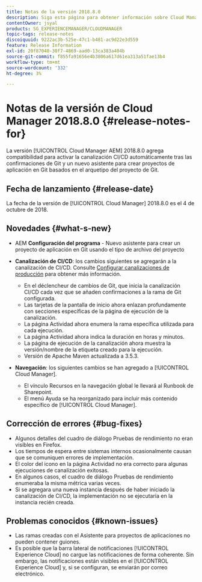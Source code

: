 ```yaml
---
title: Notas de la versión 2018.8.0
description: Siga esta página para obtener información sobre Cloud Manager 2018.8.0.
contentOwner: jsyal
products: SG_EXPERIENCEMANAGER/CLOUDMANAGER
topic-tags: release-notes
discoiquuid: 9222ac3b-525e-47c1-b481-ac9d22e3d559
feature: Release Information
exl-id: 20f87048-30f7-4869-aad0-13ca383a404b
source-git-commit: f855fa91656e4b3806a617d61ea313a51fae13b4
workflow-type: tm+mt
source-wordcount: '332'
ht-degree: 3%

---
```


# Notas de la versión de Cloud Manager 2018.8.0 {#release-notes-for}

La versión [!UICONTROL Cloud Manager AEM] 2018.8.0 agrega compatibilidad para activar la canalización CI/CD automáticamente tras las confirmaciones de Git y un nuevo asistente para crear proyectos de aplicación en Git basados en el arquetipo del proyecto de Git.

## Fecha de lanzamiento {#release-date}

La fecha de la versión de [!UICONTROL Cloud Manager] 2018.8.0 es el 4 de octubre de 2018.

## Novedades {#what-s-new}

* AEM **Configuración del programa** - Nuevo asistente para crear un proyecto de aplicación en Git usando el tipo de archivo del proyecto

* **Canalización de CI/CD**: los cambios siguientes se agregarán a la canalización de CI/CD. Consulte [Configurar canalizaciones de producción](/help/using/production-pipelines.md) para obtener más información.

   * En el déclencheur de cambios de Git, que inicia la canalización CI/CD cada vez que se añaden confirmaciones a la rama de Git configurada.
   * Las tarjetas de la pantalla de inicio ahora enlazan profundamente con secciones específicas de la página de ejecución de la canalización.
   * La página Actividad ahora enumera la rama específica utilizada para cada ejecución.
   * La página Actividad ahora indica la duración en horas y minutos.
   * La página de ejecución de la canalización ahora muestra la versión/nombre de la etiqueta creado para la ejecución.
   * Versión de Apache Maven actualizada a 3.5.3.

* **Navegación**: los siguientes cambios se han agregado a [!UICONTROL Cloud Manager].

   * El vínculo Recursos en la navegación global le llevará al Runbook de Sharepoint.
   * El menú Ayuda se ha reorganizado para incluir más contenido específico de [!UICONTROL Cloud Manager].

## Corrección de errores {#bug-fixes}

* Algunos detalles del cuadro de diálogo Pruebas de rendimiento no eran visibles en Firefox.
* Los tiempos de espera entre sistemas internos ocasionalmente causan que se comuniquen errores de implementación.
* El color del icono en la página Actividad no era correcto para algunas ejecuciones de canalización exitosas.
* En algunos casos, el cuadro de diálogo Pruebas de rendimiento enumeraba la misma métrica varias veces.
* Si se agregara una nueva instancia después de haber iniciado la canalización de CI/CD, la implementación no se ejecutaría en la instancia recién creada.

## Problemas conocidos {#known-issues}

* Las ramas creadas con el Asistente para proyectos de aplicaciones no pueden contener guiones.
* Es posible que la barra lateral de notificaciones [!UICONTROL Experience Cloud] no cargue las notificaciones de forma coherente. Sin embargo, las notificaciones están visibles en el [!UICONTROL Experience Cloud] y, si se configuran, se enviarán por correo electrónico.
